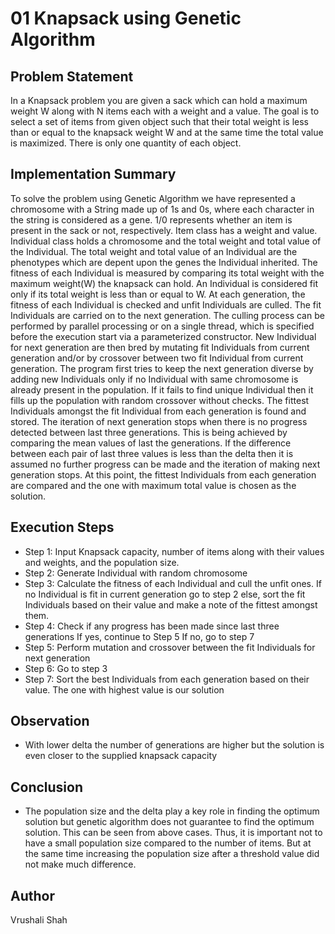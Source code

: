 # 01 Knapsack using Genetic Algorithm

## Problem Statement
In a Knapsack problem you are given a sack which can hold a maximum weight W along with N items each with a weight and a value. The goal is to select a set of items from given object such that their total weight is less than or equal to the knapsack weight W and at the same time the total value is maximized. There is only one quantity of each object.

## Implementation Summary
To solve the problem using Genetic Algorithm we have represented a chromosome with a String made up of 1s and 0s, where each character in the string is considered as a gene. 1/0 represents whether an item is present in the sack or not, respectively. Item class has a weight and value. Individual class holds a chromosome and the total weight and total value of the Individual. The total weight and total value of an Individual are the phenotypes which are depent upon the genes the Individual inherited. The fitness of each Individual is measured by comparing its total weight with the maximum weight(W) the knapsack can hold. An Individual is considered fit only if its total weight is less than or equal to W. At each generation, the fitness of each Individual is checked and unfit Individuals are culled. The fit Individuals are carried on to the next generation. The culling process can be performed by parallel processing or on a single thread, which is specified before the execution start via a parameterized constructor.  New Individual for next generation are then bred by mutating fit Individuals from current generation and/or by crossover between two fit Individual from current generation. The program first tries to keep the next generation diverse by adding new Individuals only if no Individual with same chromosome is already present in the population. If it fails to find unique Individual then it fills up the population with random crossover without checks. The fittest Individuals amongst the fit Individual from each generation is found and stored. The iteration of next generation stops when there is no progress detected between last three generations. This is being achieved by comparing the mean values of last the generations. If the difference between each pair of last three values is less than the delta then it is assumed no further progress can be made and the iteration of making next generation stops. At this point, the fittest Individuals from each generation are compared and the one with maximum total value is chosen as the solution.

## Execution Steps
- Step 1: Input Knapsack capacity, number of items along with their values and weights, and the	population size. 
- Step 2: Generate Individual with random chromosome
- Step 3: Calculate the fitness of each Individual and cull the unfit ones.
 	If no Individual is fit in current generation go to step 2
	else, sort the fit Individuals based on their value and make a note of the fittest amongst	them.
- Step 4: Check if any progress has been made since last three generations
  If yes, continue to Step 5
 	If no, go to step 7
- Step 5: Perform mutation and crossover between the fit Individuals for next generation
- Step 6: Go to step 3
- Step 7: Sort the best Individuals from each generation based on their value. 
 	The one with highest value is our solution 
  
## Observation
- With lower delta the number of generations are higher but the solution is even closer to the supplied knapsack capacity

## Conclusion
- The population size and the delta play a key role in finding the optimum solution but genetic algorithm does not guarantee to find the optimum solution. This can be seen from above cases. Thus, it is important not to have a small population size compared to the number of items. But at the same time increasing the population size after a threshold value did not make much difference.  

## Author
Vrushali Shah
